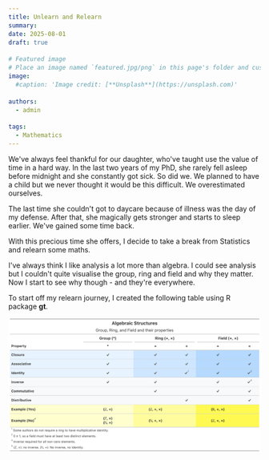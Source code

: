 ```yaml
---
title: Unlearn and Relearn
summary: 
date: 2025-08-01
draft: true

# Featured image
# Place an image named `featured.jpg/png` in this page's folder and customize its options here.
image:
  #caption: 'Image credit: [**Unsplash**](https://unsplash.com)'

authors:
  - admin

tags:
  - Mathematics
---
```


We've always feel thankful for our daughter, who've taught use the value of time in a hard way. In the last two years of my PhD, she rarely fell asleep before midnight and she constantly got sick. So did we. We planned to have a child but we never thought it would be this difficult. We overestimated ourselves. 

The last time she couldn't got to daycare because of illness was the day of my defense. After that, she magically gets stronger and starts to sleep earlier. We've gained some time back. 

With this precious time she offers, I decide to take a break from Statistics and relearn some maths.

I've always think I like analysis a lot more than algebra. I could see analysis but I couldn't quite visualise the group, ring and field and why they matter. Now I start to see why though - and they're everywhere. 

To start off my relearn journey, I created the following table using R package **gt**. 

![Group,Ring and Field](algebra_gt.png)


